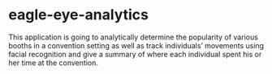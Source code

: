 # eagle-eye-analytics

This application is going to analytically determine the popularity of various booths in a convention setting as well as track individuals’ movements using facial recognition and give a summary of where each individual spent his or her time at the convention.
